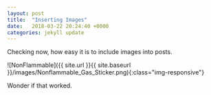 ```yaml
---
layout: post
title:  "Inserting Images"
date:   2018-03-22 20:24:40 +0000
categories: jekyll update
---
```


Checking now, how easy it is to include images into posts.

![NonFlammable]({{ site.url }}{{ site.baseurl }}/images/Nonflammable_Gas_Sticker.png){:class="img-responsive"}

Wonder if that worked.

